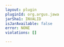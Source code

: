 ```yaml
---
layout: plugin
pluginId: org.argus.jawa
jarSha1: INVALID
isJarAvailable: false
error: NONE
violations: []

---
```


